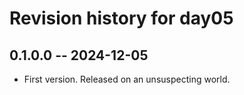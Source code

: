 # Revision history for day05

## 0.1.0.0 -- 2024-12-05

* First version. Released on an unsuspecting world.
